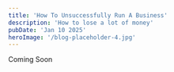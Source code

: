```yaml
---
title: 'How To Unsuccessfully Run A Business'
description: 'How to lose a lot of money'
pubDate: 'Jan 10 2025'
heroImage: '/blog-placeholder-4.jpg'
---
```


Coming Soon